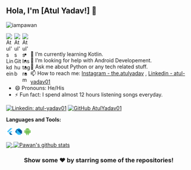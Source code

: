 ## Hola, I'm [Atul Yadav!] 👋

<p align="left"> <img src="https://komarev.com/ghpvc/?username=AtulYadav01&label=Views&color=blue&style=plastic" alt="iampawan" /> </p>


<a href="https://linkedin.com/in/atul-yadav01">
  <img align="left" alt="Atul's Linkdein" width="22px" src="https://cdn.jsdelivr.net/npm/simple-icons@v3/icons/linkedin.svg" />
</a>
<a href="atulyadav01@hotmail.com">
  <img align="left" alt="Atul's Github" width="22px" src="https://cdn.jsdelivr.net/npm/simple-icons@v3/icons/gmail.svg" />
</a>

<a href="https://instagram.com/the.atulyadav/">
  <img align="left" alt="Atul's Instagram" width="22px" src="https://cdn.jsdelivr.net/npm/simple-icons@v3/icons/instagram.svg" />
</a>



<br/>
<br/>




- 🌱 I’m currently learning Kotlin.
- 🤔 I’m looking for help with Android Developement.
- 💬 Ask me about Python or any tech related stuff.
- 📫 How to reach me: [Instagram - the.atulyadav](https://instagram.com/the.atulyadav/) , [Linkedin - atul-yadav01](https://linkedin.com/in/atul-yadav01/)
- 😄 Pronouns: He/His
- ⚡ Fun fact: I spend almost 12 hours listening songs everyday.


[![Linkedin: atul-yadav01](https://img.shields.io/badge/-atulyadav01-blue?style=flat-square&logo=Linkedin&logoColor=white&link=https://linkedin.com/in/atul-yadav01/)](https://linkedin.com/in/atul-yadav01/)
[![GitHub AtulYadav01](https://img.shields.io/github/followers/AtulYadav01?label=follow&style=social)](https://github.com/AtulYadav01)



**Languages and Tools:**  

<code><img height="20" src="https://raw.githubusercontent.com/github/explore/80688e429a7d4ef2fca1e82350fe8e3517d3494d/topics/flutter/flutter.png"></code>
<code><img height="20" src="https://raw.githubusercontent.com/github/explore/80688e429a7d4ef2fca1e82350fe8e3517d3494d/topics/dart/dart.png"></code>
<code><img height="20" src="https://raw.githubusercontent.com/github/explore/80688e429a7d4ef2fca1e82350fe8e3517d3494d/topics/android/android.png"></code>




<a href="https://github.com/AtulYadav01">
  <img align="center" src="https://github-readme-stats.vercel.app/api/top-langs/?username=AtulYadav01&theme=dark&hide_langs_below=1" />
</a>
<a href="https://github.com/AtulYadav01">
 <img align="center" src="https://github-readme-stats.vercel.app/api?username=AtulYadav01&show_icons=true&theme=dark&line_height=27" alt="Pawan's github stats"/>
</a>

<div align="center">

### Show some ❤️ by starring some of the repositories!

</div>

